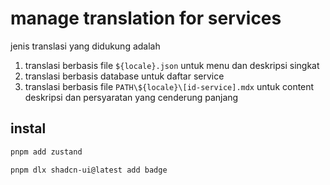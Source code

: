 # manage translation for services

jenis translasi yang didukung adalah

1. translasi berbasis file `${locale}.json` untuk menu dan deskripsi singkat
2. translasi berbasis database untuk daftar service
3. translasi berbasis file `PATH\${locale}\[id-service].mdx` untuk content deskripsi dan persyaratan yang cenderung panjang

## instal

```sh
pnpm add zustand
```

```sh
pnpm dlx shadcn-ui@latest add badge
```
